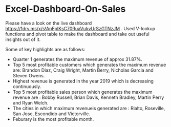 # Excel-Dashboard-On-Sales
Please have a look on the live dashboard https://1drv.ms/x/s!ApFpIKsC70RuaVukvUrSzGTNzJM .
Used V-lookup functions and pivot table to make the dashboard and take out useful insights out of it.

Some of key highlights are as follows:
* Quarter 1 generates the maximum revenue of approx 31.87%.
* Top 5 most profitable customers which generates the maximum revenue are: Brandon Diaz, Craig Wright, Martin Berry, Nicholas Garcia and Steven Owens.
* Highest revenue is generated in the year 2019 which is decreasing continuously.
* Top 5 most profitable sales person which generates the maximum revenue are : Bobby Russell, Brian Davis, Kenneth Bradley, Martin Perry and Ryan Welch.
* The cities in which maximum revenueis generated are : Rialto, Roseville, San Jose, Escondido and Victorville.
* Feburary is the most profitable month.



